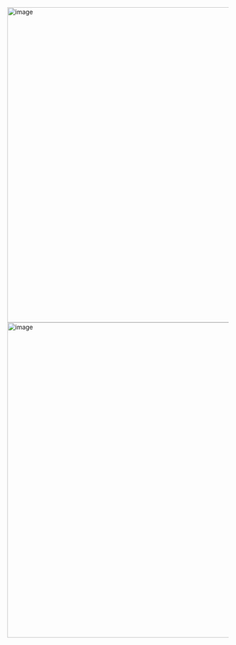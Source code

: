 <img width="1280" height="717" alt="image" src="https://github.com/user-attachments/assets/483ccbb9-0654-41e2-af9d-4bfd12d20da4" />

<img width="1281" height="717" alt="image" src="https://github.com/user-attachments/assets/9bbf06e1-7ca6-41d3-b013-3e6f192a291d" />

